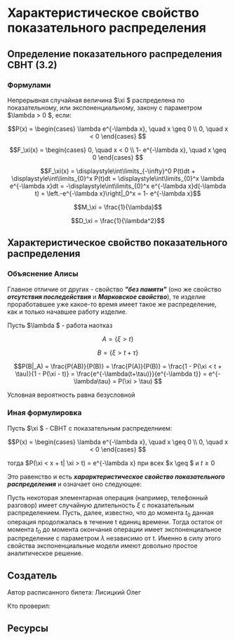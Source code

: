 # Характеристическое свойство показательного распределения

## Определение показательного распределения СВНТ (3.2)
### Формулами
Непрерывная случайная величина  $\xi $ распределена по показательному, или экспоненциальному, закону с параметром  $\lambda > 0  $, если:

$$P(x) = \begin{cases} \lambda e^{-\lambda x}, \quad x \geq 0 \\
0,  \quad  x < 0
\end{cases} $$

$$F_\xi(x) = \begin{cases} 0, \quad x < 0 \\
1- e^{-\lambda x}, \quad x \geq 0
\end{cases} $$

$$F_\xi(x) = \displaystyle\int\limits_{-\infty}^0 P(t)dt + \displaystyle\int\limits_{0}^x P(t)dt = \displaystyle\int\limits_{0}^x \lambda e^{-\lambda x}dt = -\displaystyle\int\limits_{0}^x e^{-\lambda x}d(-\lambda t) = \left.-e^{-\lambda x}\right|_0^x = 1- e^{-\lambda x}$$

$$M_\xi = \frac{1}{\lambda}$$

$$D_\xi = \frac{1}{\lambda^2}$$


## Характеристическое свойство показательного распределения

### Объяснение Алисы

Главное отличие от других - свойство ***"без памяти"*** (оно же свойство ***отсутствия последействия*** и ***Марковское свойство***), те изделие проработавшее уже какое-то время имеет такое же распределение, как и только начавшее работу изделие.

Пусть  $\lambda $ - работа наотказ

$$A = \{\xi > t\} $$

$$B = \{\xi > t + \tau\} $$

$$P(B|_A) = \frac{P(AB)}{P(B)} = \frac{P(A)}{P(B)} = \frac{1 - P(\xi < t + \tau)}{1 - P(\xi - t)} = \frac{e^{-\lambda(t+\tau)}}{e^{-\lambda t}} = e^{-\lambda\tau} = P(\xi > \tau) $$

Условная вероятность равна безусловной

### Иная формулировка

Пусть  $\xi $ - СВНТ с показательным распределнием:

$$P(x) = \begin{cases} \lambda e^{-\lambda x}, \quad x \geq 0 \\
0,  \quad  x < 0
\end{cases} $$

тогда  $P(\xi < x + t| \xi > t) = e^{-\lambda x} при всех  $x \geq $ и  $t \geq 0$

Это равенство и есть ***харарктеристическое свойство показательного распределения*** и означает оно следующее:

Пусть некоторая элементарная операция (например, телефонный разговор) имеет случайную длительность  $\xi$ с показательным распределением. Пусть, далее, известно, что до момента  $t_0$ данная операция продолжалась в течение t единиц времени. Тогда остаток от момента  $t_0$ до момента окончания операции имеет экспоненциальное распределение с параметром  $\lambda$ независимо от t.
Именно в силу этого свойства экспоненциальные модели имеют довольно простое аналитическое решение.

## Создатель

Автор расписанного билета: Лисицкий Олег

Кто проверил:


## Ресурсы
